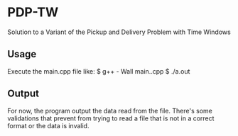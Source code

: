 # PDP-TW
Solution to a Variant of the Pickup and Delivery Problem with Time Windows


## Usage

Execute the main.cpp file like: 
$ g++ - Wall main..cpp
$ ./a.out


## Output

For now, the program output the data read from the file. There's some validations that prevent from trying to read a file that is not in a correct format or the data is invalid.
